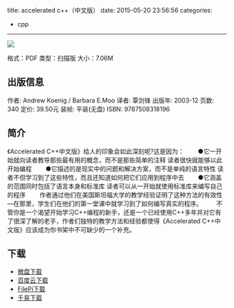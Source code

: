 title: accelerated c++（中文版）
date: 2015-05-20 23:56:56
categories:
  - cpp
---

![](http://img3.douban.com/lpic/s1157890.jpg)

格式：PDF
类型：扫描版
大小：7.06M

<!--more-->

## 出版信息 ##


作者: Andrew Koenig / Barbara E.Moo
译者: 覃剑锋
出版年: 2003-12
页数: 340
定价: 39.50元
装帧: 平装(无盘)
ISBN: 9787508318196

## 简介 ##

《Accelerated C++中文版》给人的印象会如此深刻呢?这是因为：
　　●它一开始就向读者教导那些最有用的概念，而不是那些简单的注释 读者很快就能够以此开始编程
　　●它描述的是现实中的问题和解决方案，而不是单纯的语言特性 读者不但学习到了这些特性，而且还知道如何把它们应用到程序中去
　　●它涵盖的范围同时包括了语言本身和标准库 读者可以从一开始就使用标准库来编写自己的程序
　　作者通过他们在美国斯坦福大学的教学经验证明了这种方法的有效性—在那里，学生们在他们的第一堂课中就学习到了如何编写真实的程序。
　　不管你是一个渴望开始学习C++编程的新手，还是一个已经使用C++多年并对它有了很深了解的老手，作者们独特的教学方法和经验都使得《Accelerated C++中文版》应该成为你书架中不可缺少的一个补充。

## 下载 ##

+ [微盘下载](http://vdisk.weibo.com/s/aADaW4YREXBJ0)
+ [百度云下载](http://pan.baidu.com/s/1sjkIS4t)
+ [FilePi下载](http://filepi.com/i/btBMpdG)
+ [千易下载](http://1000eb.com/1gf35)
